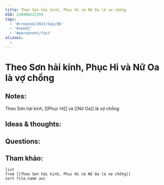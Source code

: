 ```yaml
---
title: Theo Sơn hải kinh, Phục Hi và Nữ Oa là vợ chồng
UID: 210906222359
tags:
  - '#created/2021/Sep/06'
  - '#seed🥜'
  - '#permanent/fact'
aliases:
  - 
---
```

# Theo Sơn hải kinh, Phục Hi và Nữ Oa là vợ chồng

## Notes:
Theo Sơn hải kinh, [[Phục Hi]] và [[Nữ Oa]] là vợ chồng

## Ideas & thoughts:

## Questions:


## Tham khảo:
```dataview
list
from [[Theo Sơn hải kinh, Phục Hi và Nữ Oa là vợ chồng]]
sort file.name asc
```